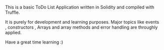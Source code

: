 This is a basic ToDo List Application written in Solidity and compiled with Truffle.

It is purely for development and learning purposes. Major topics like events , constructors , Arrays and array methods and error handling are throughly applied.

Have a great time learning :)